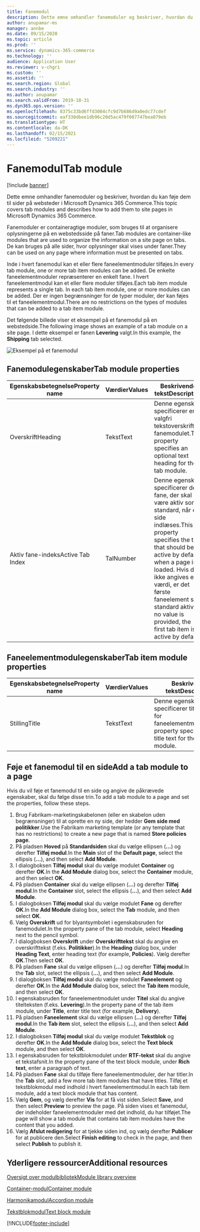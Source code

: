 ```yaml
---
title: Fanemodul
description: Dette emne omhandler fanemoduler og beskriver, hvordan du kan føje dem til sider på websteder i Microsoft Dynamics 365 Commerce.
author: anupamar-ms
manager: annbe
ms.date: 09/15/2020
ms.topic: article
ms.prod: ''
ms.service: dynamics-365-commerce
ms.technology: ''
audience: Application User
ms.reviewer: v-chgri
ms.custom: ''
ms.assetid: ''
ms.search.region: Global
ms.search.industry: ''
ms.author: anupamar
ms.search.validFrom: 2019-10-31
ms.dyn365.ops.version: ''
ms.openlocfilehash: 8375c33bd6ffd3004cfc9d7b686d9a0edc77cdef
ms.sourcegitcommit: eaf330dbee1db96c20d5ac479f007747bea079eb
ms.translationtype: HT
ms.contentlocale: da-DK
ms.lasthandoff: 02/15/2021
ms.locfileid: "5209221"
---
```

# <a name="tab-module"></a><span data-ttu-id="c2f73-103">Fanemodul</span><span class="sxs-lookup"><span data-stu-id="c2f73-103">Tab module</span></span>

[!include [banner](includes/banner.md)]

<span data-ttu-id="c2f73-104">Dette emne omhandler fanemoduler og beskriver, hvordan du kan føje dem til sider på websteder i Microsoft Dynamics 365 Commerce.</span><span class="sxs-lookup"><span data-stu-id="c2f73-104">This topic covers tab modules and describes how to add them to site pages in Microsoft Dynamics 365 Commerce.</span></span>

<span data-ttu-id="c2f73-105">Fanemoduler er containeragtige moduler, som bruges til at organisere oplysningerne på en webstedsside på faner.</span><span class="sxs-lookup"><span data-stu-id="c2f73-105">Tab modules are container-like modules that are used to organize the information on a site page on tabs.</span></span> <span data-ttu-id="c2f73-106">De kan bruges på alle sider, hvor oplysninger skal vises under faner.</span><span class="sxs-lookup"><span data-stu-id="c2f73-106">They can be used on any page where information must be presented on tabs.</span></span>

<span data-ttu-id="c2f73-107">Inde i hvert fanemodul kan et eller flere faneelementmoduler tilføjes.</span><span class="sxs-lookup"><span data-stu-id="c2f73-107">In every tab module, one or more tab item modules can be added.</span></span> <span data-ttu-id="c2f73-108">De enkelte faneelementmoduler repræsenterer en enkelt fane. I hvert faneelementmodul kan et eller flere moduler tilføjes.</span><span class="sxs-lookup"><span data-stu-id="c2f73-108">Each tab item module represents a single tab. In each tab item module, one or more modules can be added.</span></span> <span data-ttu-id="c2f73-109">Der er ingen begrænsninger for de typer moduler, der kan føjes til et faneelementmodul.</span><span class="sxs-lookup"><span data-stu-id="c2f73-109">There are no restrictions on the types of modules that can be added to a tab item module.</span></span>

<span data-ttu-id="c2f73-110">Det følgende billede viser et eksempel på et fanemodul på en webstedside.</span><span class="sxs-lookup"><span data-stu-id="c2f73-110">The following image shows an example of a tab module on a site page.</span></span> <span data-ttu-id="c2f73-111">I dette eksempel er fanen **Levering** valgt.</span><span class="sxs-lookup"><span data-stu-id="c2f73-111">In this example, the **Shipping** tab selected.</span></span>

![Eksempel på et fanemodul](./media/ecommerce-tab.PNG)

## <a name="tab-module-properties"></a><span data-ttu-id="c2f73-113">Fanemodulegenskaber</span><span class="sxs-lookup"><span data-stu-id="c2f73-113">Tab module properties</span></span>

| <span data-ttu-id="c2f73-114">Egenskabsbetegnelse</span><span class="sxs-lookup"><span data-stu-id="c2f73-114">Property name</span></span> | <span data-ttu-id="c2f73-115">Værdier</span><span class="sxs-lookup"><span data-stu-id="c2f73-115">Values</span></span> | <span data-ttu-id="c2f73-116">Beskrivende tekst</span><span class="sxs-lookup"><span data-stu-id="c2f73-116">Description</span></span> |
|---------------|--------|-------------|
| <span data-ttu-id="c2f73-117">Overskrift</span><span class="sxs-lookup"><span data-stu-id="c2f73-117">Heading</span></span> | <span data-ttu-id="c2f73-118">Tekst</span><span class="sxs-lookup"><span data-stu-id="c2f73-118">Text</span></span> | <span data-ttu-id="c2f73-119">Denne egenskab specificerer en valgfri tekstoverskrift i fanemodulet.</span><span class="sxs-lookup"><span data-stu-id="c2f73-119">This property specifies an optional text heading for the tab module.</span></span> |
| <span data-ttu-id="c2f73-120">Aktiv fane-indeks</span><span class="sxs-lookup"><span data-stu-id="c2f73-120">Active Tab Index</span></span> | <span data-ttu-id="c2f73-121">Tal</span><span class="sxs-lookup"><span data-stu-id="c2f73-121">Number</span></span> | <span data-ttu-id="c2f73-122">Denne egenskab specificerer den fane, der skal være aktiv som standard, når en side indlæses.</span><span class="sxs-lookup"><span data-stu-id="c2f73-122">This property specifies the tab that should be active by default when a page is loaded.</span></span> <span data-ttu-id="c2f73-123">Hvis der ikke angives en værdi, er det første faneelement som standard aktivt.</span><span class="sxs-lookup"><span data-stu-id="c2f73-123">If no value is provided, the first tab item is active by default.</span></span> |

## <a name="tab-item-module-properties"></a><span data-ttu-id="c2f73-124">Faneelementmodulegenskaber</span><span class="sxs-lookup"><span data-stu-id="c2f73-124">Tab item module properties</span></span>

| <span data-ttu-id="c2f73-125">Egenskabsbetegnelse</span><span class="sxs-lookup"><span data-stu-id="c2f73-125">Property name</span></span> | <span data-ttu-id="c2f73-126">Værdier</span><span class="sxs-lookup"><span data-stu-id="c2f73-126">Values</span></span> | <span data-ttu-id="c2f73-127">Beskrivende tekst</span><span class="sxs-lookup"><span data-stu-id="c2f73-127">Description</span></span> |
|---------------|--------|-------------|
| <span data-ttu-id="c2f73-128">Stilling</span><span class="sxs-lookup"><span data-stu-id="c2f73-128">Title</span></span> | <span data-ttu-id="c2f73-129">Tekst</span><span class="sxs-lookup"><span data-stu-id="c2f73-129">Text</span></span> | <span data-ttu-id="c2f73-130">Denne egenskab specificerer titelteksten for faneelementmodulet.</span><span class="sxs-lookup"><span data-stu-id="c2f73-130">This property specifies the title text for the tab item module.</span></span> |

## <a name="add-a-tab-module-to-a-page"></a><span data-ttu-id="c2f73-131">Føje et fanemodul til en side</span><span class="sxs-lookup"><span data-stu-id="c2f73-131">Add a tab module to a page</span></span>

<span data-ttu-id="c2f73-132">Hvis du vil føje et fanemodul til en side og angive de påkrævede egenskaber, skal du følge disse trin.</span><span class="sxs-lookup"><span data-stu-id="c2f73-132">To add a tab module to a page and set the properties, follow these steps.</span></span>

1. <span data-ttu-id="c2f73-133">Brug Fabrikam-marketingskabelonen (eller en skabelon uden begrænsninger) til at oprette en ny side, der hedder **Gem side med politikker**.</span><span class="sxs-lookup"><span data-stu-id="c2f73-133">Use the Fabrikam marketing template (or any template that has no restrictions) to create a new page that is named **Store policies page**.</span></span>
1. <span data-ttu-id="c2f73-134">På pladsen **Hoved** på **Standardsiden** skal du vælge ellipsen (**...**) og derefter **Tilføj modul**.</span><span class="sxs-lookup"><span data-stu-id="c2f73-134">In the **Main** slot of the **Default page**, select the ellipsis (**...**), and then select **Add Module**.</span></span>
1. <span data-ttu-id="c2f73-135">I dialogboksen **Tilføj modul** skal du vælge modulet **Container** og derefter **OK**.</span><span class="sxs-lookup"><span data-stu-id="c2f73-135">In the **Add Module** dialog box, select the **Container** module, and then select **OK**.</span></span>
1. <span data-ttu-id="c2f73-136">På pladsen **Container** skal du vælge ellipsen (**...**) og derefter **Tilføj modul**.</span><span class="sxs-lookup"><span data-stu-id="c2f73-136">In the **Container** slot, select the ellipsis (**...**), and then select **Add Module**.</span></span>
1. <span data-ttu-id="c2f73-137">I dialogboksen **Tilføj modul** skal du vælge modulet **Fane** og derefter **OK**.</span><span class="sxs-lookup"><span data-stu-id="c2f73-137">In the **Add Module** dialog box, select the **Tab** module, and then select **OK**.</span></span>
1. <span data-ttu-id="c2f73-138">Vælg **Overskrift** ud for blyantsymbolet i egenskabsruden for fanemodulet.</span><span class="sxs-lookup"><span data-stu-id="c2f73-138">In the property pane of the tab module, select **Heading** next to the pencil symbol.</span></span>
1. <span data-ttu-id="c2f73-139">I dialogboksen **Overskrift** under **Overskrifttekst** skal du angive en overskrifttekst (f.eks. **Politikker**).</span><span class="sxs-lookup"><span data-stu-id="c2f73-139">In the **Heading** dialog box, under **Heading Text**, enter heading text (for example, **Policies**).</span></span> <span data-ttu-id="c2f73-140">Vælg derefter **OK**.</span><span class="sxs-lookup"><span data-stu-id="c2f73-140">Then select **OK**.</span></span>
1. <span data-ttu-id="c2f73-141">På pladsen **Fane** skal du vælge ellipsen (**...**) og derefter **Tilføj modul**.</span><span class="sxs-lookup"><span data-stu-id="c2f73-141">In the **Tab** slot, select the ellipsis (**...**), and then select **Add Module**.</span></span>
1. <span data-ttu-id="c2f73-142">I dialogboksen **Tilføj modul** skal du vælge modulet **Faneelement** og derefter **OK**.</span><span class="sxs-lookup"><span data-stu-id="c2f73-142">In the **Add Module** dialog box, select the **Tab item** module, and then select **OK**.</span></span>
1. <span data-ttu-id="c2f73-143">l egenskabsruden for faneelementmodulet under **Titel** skal du angive titelteksten (f.eks. **Levering**).</span><span class="sxs-lookup"><span data-stu-id="c2f73-143">In the property pane of the tab item module, under **Title**, enter title text (for example, **Delivery**).</span></span>
1. <span data-ttu-id="c2f73-144">På pladsen **Faneelement** skal du vælge ellipsen (**...**) og derefter **Tilføj modul**.</span><span class="sxs-lookup"><span data-stu-id="c2f73-144">In the **Tab item** slot, select the ellipsis (**...**), and then select **Add Module**.</span></span>
1. <span data-ttu-id="c2f73-145">I dialogboksen **Tilføj modul** skal du vælge modulet **Tekstblok** og derefter **OK**.</span><span class="sxs-lookup"><span data-stu-id="c2f73-145">In the **Add Module** dialog box, select the **Text block** module, and then select **OK**.</span></span>
1. <span data-ttu-id="c2f73-146">I egenskabsruden for tekstblokmodulet under **RTF-tekst** skal du angive et tekstafsnit.</span><span class="sxs-lookup"><span data-stu-id="c2f73-146">In the property pane of the text block module, under **Rich text**, enter a paragraph of text.</span></span>
1. <span data-ttu-id="c2f73-147">På pladsen **Fane** skal du tilføje flere faneelementmoduler, der har titler.</span><span class="sxs-lookup"><span data-stu-id="c2f73-147">In the **Tab** slot, add a few more tab item modules that have titles.</span></span> <span data-ttu-id="c2f73-148">Tilføj et tekstblokmodul med indhold i hvert faneelementmodul.</span><span class="sxs-lookup"><span data-stu-id="c2f73-148">In each tab item module, add a text block module that has content.</span></span>
1. <span data-ttu-id="c2f73-149">Vælg **Gem**, og vælg derefter **Vis** for at få vist siden.</span><span class="sxs-lookup"><span data-stu-id="c2f73-149">Select **Save**, and then select **Preview** to preview the page.</span></span> <span data-ttu-id="c2f73-150">På siden vises et fanemodul, der indeholder faneelementmoduler med det indhold, du har tilføjet.</span><span class="sxs-lookup"><span data-stu-id="c2f73-150">The page will show a tab module that contains tab item modules have the content that you added.</span></span>
1. <span data-ttu-id="c2f73-151">Vælg **Afslut redigering** for at tjekke siden ind, og vælg derefter **Publicer** for at publicere den.</span><span class="sxs-lookup"><span data-stu-id="c2f73-151">Select **Finish editing** to check in the page, and then select **Publish** to publish it.</span></span>

## <a name="additional-resources"></a><span data-ttu-id="c2f73-152">Yderligere ressourcer</span><span class="sxs-lookup"><span data-stu-id="c2f73-152">Additional resources</span></span>

[<span data-ttu-id="c2f73-153">Oversigt over modulbibliotek</span><span class="sxs-lookup"><span data-stu-id="c2f73-153">Module library overview</span></span>](starter-kit-overview.md)

[<span data-ttu-id="c2f73-154">Container-modul</span><span class="sxs-lookup"><span data-stu-id="c2f73-154">Container module</span></span>](add-container-module.md)

[<span data-ttu-id="c2f73-155">Harmonikamodul</span><span class="sxs-lookup"><span data-stu-id="c2f73-155">Accordion module</span></span>](add-accordion.md)

[<span data-ttu-id="c2f73-156">Tekstblokmodul</span><span class="sxs-lookup"><span data-stu-id="c2f73-156">Text block module</span></span>](add-content-rich-block.md)


[!INCLUDE[footer-include](../includes/footer-banner.md)]